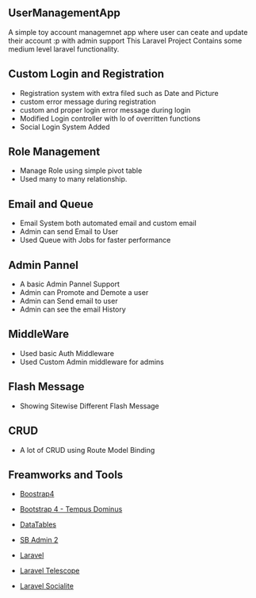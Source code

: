 ## UserManagementApp

A simple toy account managemnet app where user can ceate and update their account :p with admin support
This Laravel Project Contains some medium level laravel functionality.


## Custom Login and Registration

- Registration system with extra filed such as Date and Picture
- custom error message during registration
- custom and proper login error message during login
- Modified Login controller with lo of overritten functions
- Social Login System Added


## Role Management

- Manage Role using simple pivot table
- Used many to many relationship.


## Email and Queue

- Email System both automated email and custom email
- Admin can send Email to User
- Used Queue with Jobs for faster performance


## Admin Pannel

- A basic Admin Pannel Support
- Admin can Promote and Demote a user
- Admin can Send email to user
- Admin can see the email History


## MiddleWare

- Used basic Auth Middleware
- Used Custom Admin middleware for admins


## Flash Message

- Showing Sitewise Different Flash Message


## CRUD

- A lot of CRUD using Route Model Binding


## Freamworks and Tools

- [Boostrap4](https://getbootstrap.com/)

- [Bootstrap 4 - Tempus Dominus](https://tempusdominus.github.io/bootstrap-4/)

- [DataTables](https://datatables.net/)

- [SB Admin 2](https://startbootstrap.com/themes/sb-admin-2/)

- [Laravel](https://laravel.com/)

- [Laravel Telescope](https://github.com/laravel/telescope)

- [Laravel Socialite](https://github.com/laravel/socialite)

